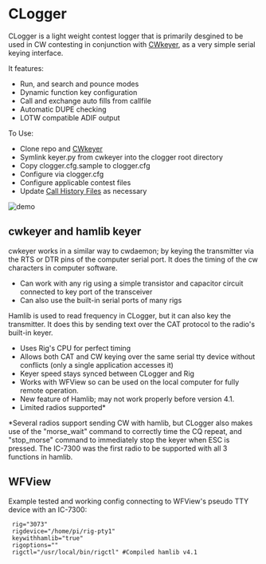 # CLogger

CLogger is a light weight contest logger that is primarily desgined to be used in CW contesting in conjunction with [CWkeyer](https://github.com/etamme/cwkeyer), as a very simple serial keying interface.

It features: 
- Run, and search and pounce modes  
- Dynamic function key configuration 
- Call and exchange auto fills from callfile
- Automatic DUPE checking
- LOTW compatible ADIF output

To Use:
- Clone repo and [CWkeyer](https://github.com/etamme/cwkeyer)
- Symlink keyer.py from cwkeyer into the clogger root directory
- Copy clogger.cfg.sample to clogger.cfg
- Configure via clogger.cfg
- Configure applicable contest files
- Update [Call History Files](https://n1mmwp.hamdocs.com/mmfiles/categories/callhistory/) as necessary

![demo](https://i.imgur.com/E5HjEoR.gif)

## cwkeyer and hamlib keyer
cwkeyer works in a similar way to cwdaemon; by keying the transmitter via the RTS or DTR pins of the computer serial port. It does the timing of the cw characters in computer software.
- Can work with any rig using a simple transistor and capacitor circuit connected to key port of the transceiver
- Can also use the built-in serial ports of many rigs

Hamlib is used to read frequency in CLogger, but it can also key the transmitter. It does this by sending text over the CAT protocol to the radio's built-in keyer.
- Uses Rig's CPU for perfect timing
- Allows both CAT and CW keying over the same serial tty device without conflicts (only a single application accesses it)
- Keyer speed stays synced between CLogger and Rig
- Works with WFView so can be used on the local computer for fully remote operation.
- New feature of Hamlib; may not work properly before version 4.1.
- Limited radios supported*

*Several radios support sending CW with hamlib, but CLogger also makes use of the "morse_wait" command to correctly time the CQ repeat, and "stop_morse" command to immediately stop the keyer when ESC is pressed. The IC-7300 was the first radio to be supported with all 3 functions in hamlib.

## WFView
Example tested and working config connecting to WFView's pseudo TTY device with an IC-7300:

```
 rig="3073"
 rigdevice="/home/pi/rig-pty1"
 keywithhamlib="true"
 rigoptions=""
 rigctl="/usr/local/bin/rigctl" #Compiled hamlib v4.1
```
